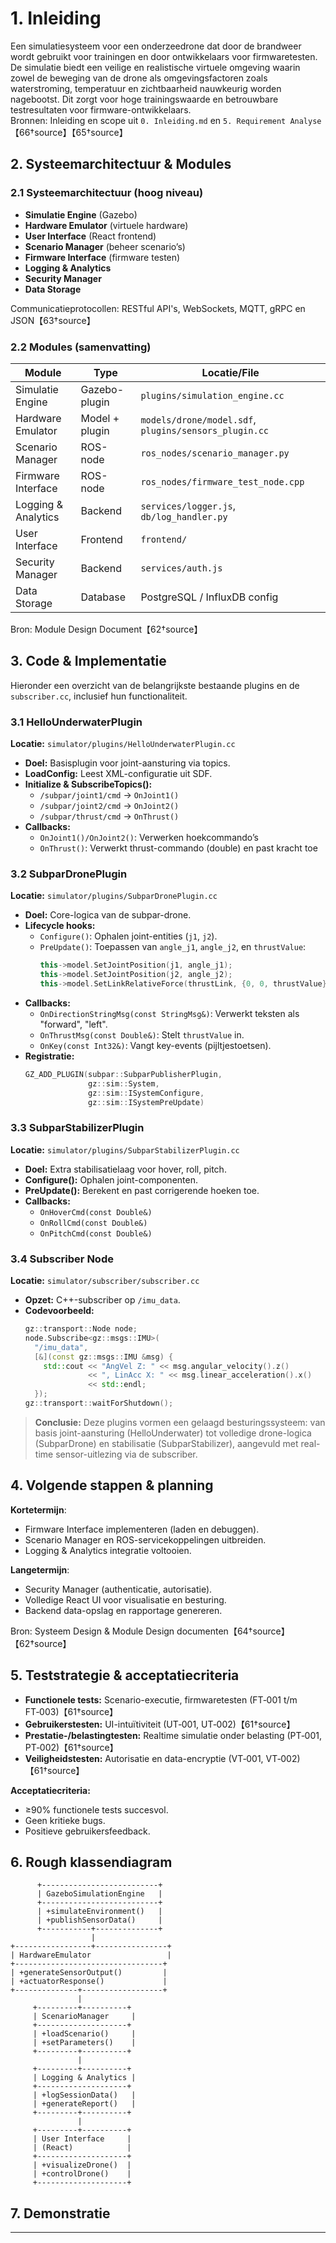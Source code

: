# 1. Inleiding

Een simulatiesysteem voor een onderzeedrone dat door de brandweer wordt gebruikt voor trainingen en door ontwikkelaars voor firmwaretesten. De simulatie biedt een veilige en realistische virtuele omgeving waarin zowel de beweging van de drone als omgevingsfactoren zoals waterstroming, temperatuur en zichtbaarheid nauwkeurig worden nagebootst. Dit zorgt voor hoge trainingswaarde en betrouwbare testresultaten voor firmware-ontwikkelaars.  
Bronnen: Inleiding en scope uit `0. Inleiding.md` en `5. Requirement Analyse`【66†source】【65†source】

## 2. Systeemarchitectuur & Modules

### 2.1 Systeemarchitectuur (hoog niveau)
- **Simulatie Engine** (Gazebo)
- **Hardware Emulator** (virtuele hardware)
- **User Interface** (React frontend)
- **Scenario Manager** (beheer scenario’s)
- **Firmware Interface** (firmware testen)
- **Logging & Analytics**
- **Security Manager**
- **Data Storage**

Communicatieprotocollen: RESTful API's, WebSockets, MQTT, gRPC en JSON【63†source】

### 2.2 Modules (samenvatting)
| Module                   | Type         | Locatie/File                                 |
|--------------------------|--------------|-----------------------------------------------|
| Simulatie Engine         | Gazebo-plugin| `plugins/simulation_engine.cc`               |
| Hardware Emulator        | Model + plugin| `models/drone/model.sdf`, `plugins/sensors_plugin.cc` |
| Scenario Manager         | ROS-node     | `ros_nodes/scenario_manager.py`               |
| Firmware Interface       | ROS-node     | `ros_nodes/firmware_test_node.cpp`            |
| Logging & Analytics      | Backend      | `services/logger.js`, `db/log_handler.py`    |
| User Interface           | Frontend     | `frontend/`                                   |
| Security Manager         | Backend      | `services/auth.js`                            |
| Data Storage             | Database     | PostgreSQL / InfluxDB config                  |

Bron: Module Design Document【62†source】

## 3. Code & Implementatie

Hieronder een overzicht van de belangrijkste bestaande plugins en de `subscriber.cc`, inclusief hun functionaliteit.

### 3.1 HelloUnderwaterPlugin
**Locatie:** `simulator/plugins/HelloUnderwaterPlugin.cc`

- **Doel:** Basisplugin voor joint-aansturing via topics.
- **LoadConfig:** Leest XML-configuratie uit SDF.
- **Initialize & SubscribeTopics():**  
  - `/subpar/joint1/cmd` → `OnJoint1()`  
  - `/subpar/joint2/cmd` → `OnJoint2()`  
  - `/subpar/thrust/cmd`  → `OnThrust()`
- **Callbacks:**  
  - `OnJoint1()/OnJoint2()`: Verwerken hoekcommando’s  
  - `OnThrust()`: Verwerkt thrust-commando (double) en past kracht toe

### 3.2 SubparDronePlugin
**Locatie:** `simulator/plugins/SubparDronePlugin.cc`

- **Doel:** Core-logica van de subpar-drone.
- **Lifecycle hooks:**  
  - `Configure()`: Ophalen joint-entities (`j1`, `j2`).  
  - `PreUpdate()`: Toepassen van `angle_j1`, `angle_j2`, en `thrustValue`:
    ```cpp
    this->model.SetJointPosition(j1, angle_j1);
    this->model.SetJointPosition(j2, angle_j2);
    this->model.SetLinkRelativeForce(thrustLink, {0, 0, thrustValue});
    ```
- **Callbacks:**  
  - `OnDirectionStringMsg(const StringMsg&)`: Verwerkt teksten als "forward", "left".  
  - `OnThrustMsg(const Double&)`: Stelt `thrustValue` in.  
  - `OnKey(const Int32&)`: Vangt key-events (pijltjestoetsen).  
- **Registratie:**
  ```cpp
  GZ_ADD_PLUGIN(subpar::SubparPublisherPlugin,
                gz::sim::System,
                gz::sim::ISystemConfigure,
                gz::sim::ISystemPreUpdate)
  ```

### 3.3 SubparStabilizerPlugin
**Locatie:** `simulator/plugins/SubparStabilizerPlugin.cc`

- **Doel:** Extra stabilisatielaag voor hover, roll, pitch.
- **Configure():** Ophalen joint-componenten.
- **PreUpdate():** Berekent en past corrigerende hoeken toe.
- **Callbacks:**
  - `OnHoverCmd(const Double&)`  
  - `OnRollCmd(const Double&)`  
  - `OnPitchCmd(const Double&)`

### 3.4 Subscriber Node
**Locatie:** `simulator/subscriber/subscriber.cc`

- **Opzet:** C++-subscriber op `/imu_data`.
- **Codevoorbeeld:**
  ```cpp
  gz::transport::Node node;
  node.Subscribe<gz::msgs::IMU>(
    "/imu_data",
    [&](const gz::msgs::IMU &msg) {
      std::cout << "AngVel Z: " << msg.angular_velocity().z()
                << ", LinAcc X: " << msg.linear_acceleration().x()
                << std::endl;
    });
  gz::transport::waitForShutdown();
  ```

> **Conclusie:** Deze plugins vormen een gelaagd besturingssysteem: van basis joint-aansturing (HelloUnderwater) tot volledige drone-logica (SubparDrone) en stabilisatie (SubparStabilizer), aangevuld met real-time sensor-uitlezing via de subscriber.

## 4. Volgende stappen & planning

**Kortetermijn**:
- Firmware Interface implementeren (laden en debuggen).
- Scenario Manager en ROS-servicekoppelingen uitbreiden.
- Logging & Analytics integratie voltooien.

**Langetermijn**:
- Security Manager (authenticatie, autorisatie).
- Volledige React UI voor visualisatie en besturing.
- Backend data-opslag en rapportage genereren.

Bron: Systeem Design & Module Design documenten【64†source】【62†source】

## 5. Teststrategie & acceptatiecriteria

- **Functionele tests:** Scenario-executie, firmwaretesten (FT‑001 t/m FT‑003)【61†source】
- **Gebruikerstesten:** UI-intuïtiviteit (UT‑001, UT‑002)【61†source】
- **Prestatie-/belastingtesten:** Realtime simulatie onder belasting (PT‑001, PT‑002)【61†source】
- **Veiligheidstesten:** Autorisatie en data-encryptie (VT‑001, VT‑002)【61†source】

**Acceptatiecriteria:**
- ≥90% functionele tests succesvol.
- Geen kritieke bugs.
- Positieve gebruikersfeedback.

## 6. Rough klassendiagram

```plaintext
      +--------------------------+
      | GazeboSimulationEngine   |
      +--------------------------+
      | +simulateEnvironment()   |
      | +publishSensorData()     |
      +-----------+--------------+
                  |
+-----------------+----------------+
| HardwareEmulator                 |
+---------------------------------+
| +generateSensorOutput()         |
| +actuatorResponse()             |
+--------------+------------------+
               |
     +---------+----------+
     | ScenarioManager     |
     +--------------------+
     | +loadScenario()     |
     | +setParameters()    |
     +---------+----------+
               |
     +---------+----------+
     | Logging & Analytics |
     +--------------------+
     | +logSessionData()   |
     | +generateReport()   |
     +---------+----------+
               |
     +---------+----------+
     | User Interface     |
     | (React)            |
     +--------------------+
     | +visualizeDrone()  |
     | +controlDrone()    |
     +--------------------+
```  

## 7. Demonstratie

---



